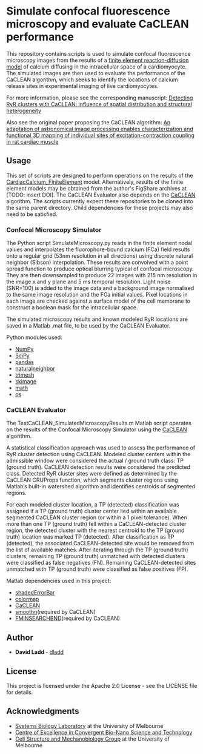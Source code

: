 # Simulate confocal fluorescence microscopy and evaluate CaCLEAN performance

This repository contains scripts is used to simulate confocal fluorescence microscopy images
from the results of a [finite element reaction-diffusion model](https://github.com/dladd/CardiacCalcium_FiniteElement) of calcium
diffusing in the intracellular space of a cardiomyocyte. The simulated images
are then used to evaluate the performance of the CaCLEAN algorithm, which seeks
to identify the locations of calcium release sites in experimental imaging of
live cardiomyocytes. 

For more information, please see the corresponding manuscript:
[Detecting RyR clusters with CaCLEAN: influence of spatial distribution and
structural heterogeneity](https://doi.org/10.1101/549683)

Also see the original paper proposing the CaCLEAN algorithm:
[An adaptation of astronomical image processing enables characterization and functional 3D mapping of individual sites of excitation-contraction coupling in rat cardiac muscle](https://doi.org/10.7554/eLife.30425)

## Usage

This set of scripts are designed to perform operations on the results of the 
[CardiacCalcium_FiniteElement](https://github.com/dladd/CardiacCalcium_FiniteElement)
model. Alternatively, results of the finite element models may be obtained
from the author's FigShare archives at [TODO: insert DOI].
The CaCLEAN Evaluator also depends on the
[CaCLEAN](https://github.com/qhtian/CaCLEAN) algorithm. The scripts currently
expect these repositories to be cloned into the same parent directory. Child
dependencies for these projects may also need to be satisfied.

### Confocal Microscopy Simulator

The Python script SimulateMicroscopy.py reads in the finite element nodal values
and interpolates the fluorophore-bound calcium (FCa) field results onto a regular grid
(53nm resolution in all directions)
using discrete natural neighbor (Sibson) interpolation. These results are
convolved with a point spread function to produce optical blurring typical of
confocal microscopy. They are then downsampled to produce 22 images with 215
nm resolution in the image x and y plane and 5 ms temporal resolution. Light noise (SNR=100) is added to the
image data and a background image normalised to the same image resolution and
the FCa initial values. Pixel locations in each image are checked against a
surface model of the cell membrane to construct a boolean mask for the
intracellular space.

The simulated microscopy results and known modeled RyR locations are saved in a Matlab .mat file, to be used by
the CaCLEAN Evaluator.

Python modules used:

* [NumPy](https://www.numpy.org/)
* [SciPy](https://www.scipy.org/)
* [pandas](https://pandas.pydata.org/)
* [naturalneighbor](https://pypi.org/project/naturalneighbor/)
* [trimesh](https://trimsh.org/)
* [skimage](https://scikit-image.org/)
* [math](https://docs.python.org/3/library/math.html)
* [os](https://docs.python.org/3/library/os.html)

### CaCLEAN Evaluator

The TestCaCLEAN_SimulatedMicroscopyResults.m Matlab script operates on the
results of the Confocal Microscopy Simulator using the
[CaCLEAN](https://github.com/qhtian/CaCLEAN) algorithm.

A statistical classification approach was used to assess the performance of RyR cluster detection using CaCLEAN. Modeled cluster centers within the admissible window were considered the actual / ground truth class: TP (ground truth). CaCLEAN detection results were considered the predicted class. Detected RyR cluster sites were defined as determined by the CaCLEAN CRUProps function, which segments cluster regions using Matlab’s built-in watershed algorithm and identifies centroids of segmented regions.

For each modeled cluster location, a TP (detected) classification was assigned if a TP (ground truth) cluster center lied within an available segmented CaCLEAN cluster region (or within a 1 pixel tolerance). When more than one TP (ground truth) fell within a CaCLEAN-detected cluster region, the detected cluster with the nearest centroid to the TP (ground truth) location was marked TP (detected). After classification as TP (detected), the associated CaCLEAN-detected site would be removed from the list of available matches. After iterating through the TP (ground truth) clusters, remaining TP (ground truth) unmatched with detected clusters were classified as false negatives (FN). Remaining CaCLEAN-detected sites unmatched with TP (ground truth) were classified as false positives (FP).

Matlab dependencies used in this project:

* [shadedErrorBar](https://au.mathworks.com/matlabcentral/fileexchange/26311-raacampbell-shadederrorbar)
* [colormap](https://au.mathworks.com/matlabcentral/fileexchange/62729-matplotlib-2-0-colormaps-perceptually-uniform-and-beautiful)
* [CaCLEAN](https://github.com/qhtian/CaCLEAN)
* [smoothn](https://au.mathworks.com/matlabcentral/fileexchange/25634-smoothn)(required by CaCLEAN)
* [FMINSEARCHBND](https://au.mathworks.com/matlabcentral/fileexchange/8277-fminsearchbnd-fminsearchcon)(required by CaCLEAN)

## Author

* **David Ladd** - [dladd](https://github.com/dladd)

## License

This project is licensed under the Apache 2.0 License - see the LICENSE file for details.

## Acknowledgments

* [Systems Biology Laboratory](https://systemsbiologylaboratory.org.au/) at the University of Melbourne
* [Centre of Excellence in Convergent Bio-Nano Science and Technology](https://www.cbns.org.au/)
* [Cell Structure and Mechanobiology Group](https://cellularsmb.org/) at the University of Melbourne

